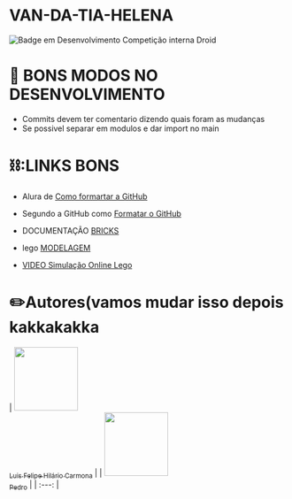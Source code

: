 # VAN-DA-TIA-HELENA
![Badge em Desenvolvimento](http://img.shields.io/static/v1?label=STATUS&message=EM%20DESENVOLVIMENTO&color=GREEN&style=for-the-badge)
Competição interna Droid

# 📖 BONS MODOS NO DESENVOLVIMENTO
- Commits devem ter comentario dizendo quais foram as mudanças
- Se possivel separar em modulos e dar import no main


# ⛓️:LINKS BONS

- Alura de [Como formartar a GitHub](https://www.alura.com.br/artigos/escrever-bom-readme?gclid=CjwKCAjw4ZWkBhA4EiwAVJXwqSmx_ruq6fui_RZhkUbbNQ51mIECNh9F75Hc7ccTYrz_YpUlE8N_5BoCNlUQAvD_BwE)

- Segundo a GitHub como [Formatar o GitHub](https://docs.github.com/pt/get-started/writing-on-github/getting-started-with-writing-and-formatting-on-github/basic-writing-and-formatting-syntax)

- DOCUMENTAÇÃO [BRICKS](https://pybricks.com/ev3-micropython/ev3devices.html)

- lego [MODELAGEM]( https://drive.google.com/drive/folders/161Fd-pLG0n634nHifMNx6iq2xMAIGcVq?usp=share_link)

- [VIDEO Simulação Online Lego](https://www.youtube.com/watch?v=uZTqKmDj-9c&ab_channel=TeorianaPráticacomPedro)


# ✏️Autores(vamos mudar isso depois kakkakakka

| [<img src="https://avatars.githubusercontent.com/u/134703741?v=4" width=115><br><sub>Luis Felipe Hilário Carmona</sub>](https://github.com/Luis-Moon) | | [<img src="https://avatars.githubusercontent.com/u/72164903?s" width=115><br><sub>Pedro</sub>](https://github.com/PhmMartos) | 
| :---: |

